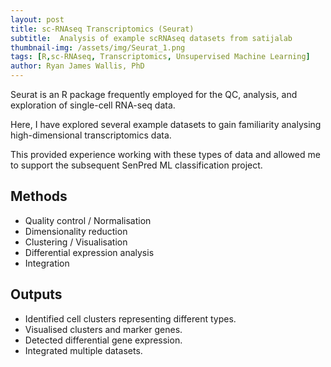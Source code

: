 ```yaml
---
layout: post
title: sc-RNAseq Transcriptomics (Seurat)
subtitle:  Analysis of example scRNAseq datasets from satijalab
thumbnail-img: /assets/img/Seurat_1.png
tags: [R,sc-RNAseq, Transcriptomics, Unsupervised Machine Learning]
author: Ryan James Wallis, PhD
---
```


Seurat is an R package frequently employed for the QC, analysis, and exploration of single-cell RNA-seq data.

Here, I have explored several example datasets to gain familiarity analysing high-dimensional transcriptomics data. 

This provided experience working with these types of data and allowed me to support the subsequent SenPred ML classification project. 

## Methods
- Quality control / Normalisation
- Dimensionality reduction
- Clustering / Visualisation
- Differential expression analysis
- Integration

## Outputs
- Identified cell clusters representing different types.
- Visualised clusters and marker genes.
- Detected differential gene expression.
- Integrated multiple datasets.

